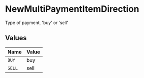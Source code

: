# NewMultiPaymentItemDirection

Type of payment, 'buy' or 'sell'


## Values

| Name   | Value  |
| ------ | ------ |
| `BUY`  | buy    |
| `SELL` | sell   |